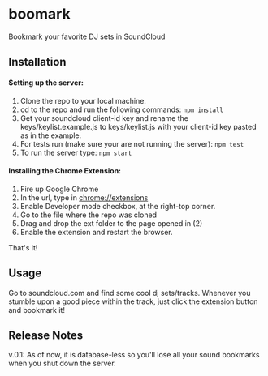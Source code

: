 # boomark
Bookmark your favorite DJ sets in SoundCloud

## Installation

#### Setting up the server:
1. Clone the repo to your local machine.
2. cd to the repo and run the following commands:
`npm install`
3. Get your soundcloud client-id key and rename the keys/keylist.example.js to keys/keylist.js with your client-id key pasted as in the example.
4. For tests run (make sure your are not running the server):
`npm test`
5. To run the server type:
`npm start`

#### Installing the Chrome Extension:
1. Fire up Google Chrome
2. In the url, type in <chrome://extensions>
3. Enable Developer mode checkbox, at the right-top corner.
4. Go to the file where the repo was cloned
5. Drag and drop the ext folder to the page opened in  (2)
6. Enable the extension and restart the browser.

That's it!

## Usage

Go to soundcloud.com and find some cool dj sets/tracks. Whenever you stumble upon a good piece within the track, just click the extension button and bookmark it! 

## Release Notes
v.0.1: As of now, it is database-less so you'll lose all your sound bookmarks when you shut down the server.

